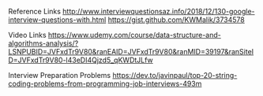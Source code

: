 
Reference Links
    http://www.interviewquestionsaz.info/2018/12/130-google-interview-questions-with.html
    https://gist.github.com/KWMalik/3734578
    
Video Links
    https://www.udemy.com/course/data-structure-and-algorithms-analysis/?LSNPUBID=JVFxdTr9V80&ranEAID=JVFxdTr9V80&ranMID=39197&ranSiteID=JVFxdTr9V80-l43eDI4Qjzd5_qKWDtJLfw

Interview Preparation Problems
    https://dev.to/javinpaul/top-20-string-coding-problems-from-programming-job-interviews-493m
